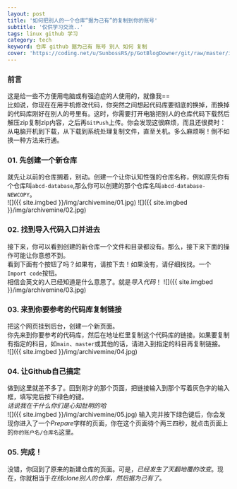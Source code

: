 ```yaml
---
layout: post
title: '如何把别人的一个仓库“据为己有”的复制到你的账号'
subtitle: '仅供学习交流..'
tags: linux github 学习
category: tech
keyword: 仓库 github 据为己有 账号 别人 如何 复制
cover: 'https://coding.net/u/SunbossRS/p/GotBlogDowner/git/raw/master/img/archivemine/cover.jpg'
---
```

### 前言
这是给一些不方便用电脑或有强迫症的人使用的，就像我==  
比如说，你现在在用手机修改代码，你突然之间想起代码库要彻底的换掉，而换掉的代码库刚好在别人的号里有。这时，你需要打开电脑把别人的仓库代码下载然后解压zip复制zip内容，之后再`GitPush`上传。你会发现这很麻烦，而且还很费时：从电脑开机到下载，从下载到系统处理复制文件，直至关机。多么麻烦啊！倒不如换一种方法来行通。

### 01. 先创建一个新仓库
就先让以前的仓库搁着，别动。创建一个让你认知性强的仓库名称，例如原先你有个仓库叫`abcd-database`,那么你可以创建的那个仓库名叫`abcd-database-NEWCOPY`。  
![]({{ site.imgbed }}/img/archivemine/01.jpg)
![]({{ site.imgbed }}/img/archivemine/02.jpg)

### 02. 找到导入代码入口并进去
接下来，你可以看到创建的新仓库一个文件和目录都没有。那么，接下来下面的操作可能让你意想不到。  
看到下面有个按钮了吗？如果有，请按下去！如果没有，请仔细找找。一个`Import code`按钮。  
相信会英文的人已经知道是什么意思了。就是*导入代码*！
![]({{ site.imgbed }}/img/archivemine/03.jpg)

### 03. 来到你要参考的代码库复制链接
把这个网页挂到后台，创建一个新页面。  
你先来到你要参考的代码库，然后在地址栏里复制这个代码库的链接。如果要复制有指定的科目，如`main`、`master`或其他的话，请进入到指定的科目再复制链接。  
![]({{ site.imgbed }}/img/archivemine/04.jpg)

### 04. 让Github自己搞定
做到这里就差不多了。回到刚才的那个页面，把链接输入到那个写着灰色字的输入框，填写完后按下绿色的键。  
*话说我在干什么你们是心知肚明的哈*  
![]({{ site.imgbed }}/img/archivemine/05.jpg)
输入完并按下绿色键后，你会发现你进入了一个*Prepare*字样的页面，你在这个页面待个两三四秒，就点击页面上的`你的账户名/仓库名`这里。  

### 05. 完成！
没错，你回到了原来的新建仓库的页面。可是，*已经发生了天翻地覆的改变*。现在，你就相当于*在线clone别人的仓库，然后据为己有了*。
